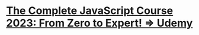 # [The Complete JavaScript Course 2023: From Zero to Expert! => Udemy](https://www.udemy.com/course/the-complete-javascript-course)
